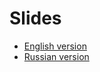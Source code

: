 # Slides

* [English version](https://inponomarev.github.io/mocks-talk/index-en.html#/)
* [Russian version](https://inponomarev.github.io/mocks-talk/#/)
